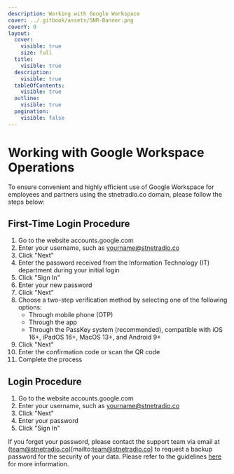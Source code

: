```yaml
---
description: Working with Google Workspace
cover: ../.gitbook/assets/SNR-Banner.png
coverY: 0
layout:
  cover:
    visible: true
    size: full
  title:
    visible: true
  description:
    visible: true
  tableOfContents:
    visible: true
  outline:
    visible: true
  pagination:
    visible: false
---
```


# Working with Google Workspace Operations

To ensure convenient and highly efficient use of Google Workspace for employees and partners using the stnetradio.co domain, please follow the steps below:

## First-Time Login Procedure

1. Go to the website accounts.google.com
2. Enter your username, such as yourname@stnetradio.co
3. Click "Next"
4. Enter the password received from the Information Technology (IT) department during your initial login
5. Click "Sign In"
6. Enter your new password
7. Click "Next"
8. Choose a two-step verification method by selecting one of the following options:
   - Through mobile phone (OTP)
   - Through the app
   - Through the PassKey system (recommended), compatible with iOS 16+, iPadOS 16+, MacOS 13+, and Android 9+
9. Click "Next"
10. Enter the confirmation code or scan the QR code
11. Complete the process

## Login Procedure

1. Go to the website accounts.google.com
2. Enter your username, such as yourname@stnetradio.co
3. Click "Next"
4. Enter your password
5. Click "Sign In"

If you forget your password, please contact the support team via email at (team@stnetradio.co)[mailto:team@stnetradio.co] to request a backup password for the security of your data. Please refer to the guidelines [here](https://docs.stnetradio.co/googleworks) for more information.